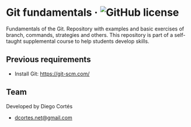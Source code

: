 # Git fundamentals &middot; ![GitHub license](https://img.shields.io/badge/license-MIT-blue.svg)

Fundamentals of the Git. Repository with examples and basic exercises of branch, commands, strategies and others. This repository is part of a self-taught supplemental course to help students develop skills.

## Previous requirements

- Install Git: https://git-scm.com/

## Team

Developed by Diego Cortés

- dcortes.net@gmail.com
